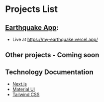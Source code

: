 # Projects List

## [Earthquake App](https://github.com/peanut101codes/my-dev-work/tree/main/earthquakes-app):
- Live at https://my-earthquake.vercel.app/

## Other projects - Coming soon

## Technology Documentation

- [Next.js](https://nextjs.org/docs)
- [Material UI](https://mui.com/material-ui/getting-started/)
- [Tailwind CSS](https://tailwindcss.com/docs/installation)









